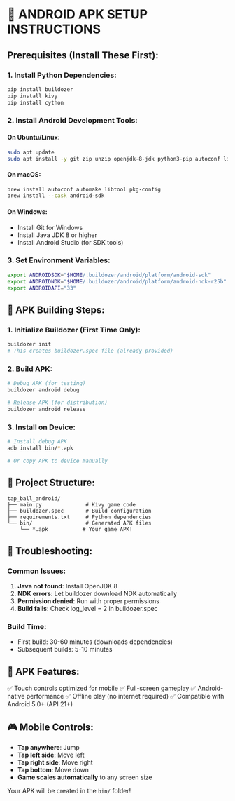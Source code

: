 # 🤖 ANDROID APK SETUP INSTRUCTIONS

## Prerequisites (Install These First):

### 1. Install Python Dependencies:
```bash
pip install buildozer
pip install kivy
pip install cython
```

### 2. Install Android Development Tools:

#### On Ubuntu/Linux:
```bash
sudo apt update
sudo apt install -y git zip unzip openjdk-8-jdk python3-pip autoconf libtool pkg-config zlib1g-dev libncurses5-dev libncursesw5-dev libtinfo5 cmake libffi-dev libssl-dev
```

#### On macOS:
```bash
brew install autoconf automake libtool pkg-config
brew install --cask android-sdk
```

#### On Windows:
- Install Git for Windows
- Install Java JDK 8 or higher
- Install Android Studio (for SDK tools)

### 3. Set Environment Variables:
```bash
export ANDROIDSDK="$HOME/.buildozer/android/platform/android-sdk"
export ANDROIDNDK="$HOME/.buildozer/android/platform/android-ndk-r25b"
export ANDROIDAPI="33"
```

## 📱 APK Building Steps:

### 1. Initialize Buildozer (First Time Only):
```bash
buildozer init
# This creates buildozer.spec file (already provided)
```

### 2. Build APK:
```bash
# Debug APK (for testing)
buildozer android debug

# Release APK (for distribution)
buildozer android release
```

### 3. Install on Device:
```bash
# Install debug APK
adb install bin/*.apk

# Or copy APK to device manually
```

## 📁 Project Structure:
```
tap_ball_android/
├── main.py              # Kivy game code
├── buildozer.spec       # Build configuration
├── requirements.txt     # Python dependencies
└── bin/                 # Generated APK files
    └── *.apk           # Your game APK!
```

## 🔧 Troubleshooting:

### Common Issues:
1. **Java not found**: Install OpenJDK 8
2. **NDK errors**: Let buildozer download NDK automatically
3. **Permission denied**: Run with proper permissions
4. **Build fails**: Check log_level = 2 in buildozer.spec

### Build Time:
- First build: 30-60 minutes (downloads dependencies)
- Subsequent builds: 5-10 minutes

## 📱 APK Features:
✅ Touch controls optimized for mobile
✅ Full-screen gameplay
✅ Android-native performance
✅ Offline play (no internet required)
✅ Compatible with Android 5.0+ (API 21+)

## 🎮 Mobile Controls:
- **Tap anywhere**: Jump
- **Tap left side**: Move left
- **Tap right side**: Move right  
- **Tap bottom**: Move down
- **Game scales automatically** to any screen size

Your APK will be created in the `bin/` folder!

